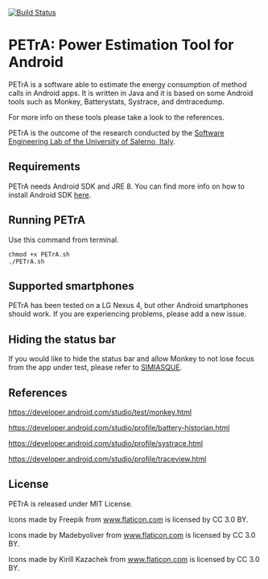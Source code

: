 [![Build Status](https://travis-ci.com/dardin88/PETrA.svg?token=693Py2p7SBGgCKKJPQaZ&branch=master)](https://travis-ci.com/dardin88/PETrA)

# PETrA: Power Estimation Tool for Android

PETrA is a software able to estimate the energy consumption of method calls in Android apps.
It is written in Java and it is based on some Android tools such as Monkey, Batterystats, Systrace, and dmtracedump.

For more info on these tools please take a look to the references.

PETrA is the outcome of the research conducted by the [Software Engineering Lab of the University of Salerno, Italy](http://www.sesa.unisa.it).

## Requirements

PETrA needs Android SDK and JRE 8. You can find more info on how to install Android SDK [here](https://spring.io/guides/gs/android/).

## Running PETrA

Use this command from terminal.

```
chmod +x PETrA.sh
./PETrA.sh
```
## Supported smartphones

PETrA has been tested on a LG Nexus 4, but other Android smartphones should work. If you are experiencing problems, please add a new issue.

## Hiding the status bar

If you would like to hide the status bar and allow Monkey to not lose focus from the app under test, please refer to [SIMIASQUE](https://github.com/Orange-OpenSource/simiasque).

## References

https://developer.android.com/studio/test/monkey.html

https://developer.android.com/studio/profile/battery-historian.html

https://developer.android.com/studio/profile/systrace.html

https://developer.android.com/studio/profile/traceview.html

## License

PETrA is released under MIT License.

Icons made by Freepik from www.flaticon.com is licensed by CC 3.0 BY.

Icons made by Madebyoliver from www.flaticon.com is licensed by CC 3.0 BY.

Icons made by Kirill Kazachek from www.flaticon.com is licensed by CC 3.0 BY.
